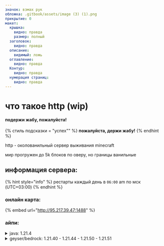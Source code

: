 ```yaml
---
значок: взмах рук
обложка: .gitbook/assets/image (3) (1).png
прикрытие: 0
макет:
  крышка:
    видно: правда
    размер: полный
  заголовок:
    видно: правда
  описание:
    видимый: ложь
  оглавление:
    видно: правда
  Контур:
    видно: правда
  нумерация страниц:
    видно: правда
---
```


# что такое http (wip)

#### подержи жабу, пожалуйста!

{% стиль подсказки = "успех"" %}
**пожалуйста, держи жабу!**
{% endhint %}

http - околованильный сервер выживания minecraft

мир прогружен до 5k блоков по оверу, но границы ванильные

## информация сервера:

{% hint style="info" %}
рестарты каждый день в `06:00` am по мск (UTC+03:00)
{% endhint %}

### онлайн карта:

{% embed url="http://95.217.39.47:1488" %}

### айпи:

<details>

<summary>java: 1.21.4</summary>

ip: `95.217.39.47:9999`

</details>

<details>

<summary>geyser/bedrock: 1.21.40 - 1.21.44 - 1.21.50 - 1.21.51</summary>

ip: `95.217.39.47`

port: `3333`

</details>
